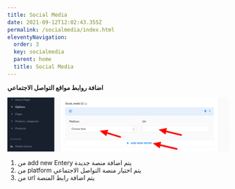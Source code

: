 ```yaml
---
title: Social Media
date: 2021-09-12T12:02:43.355Z
permalink: /socialmedia/index.html
eleventyNavigation:
  order: 3
  key: socialmedia
  parent: home
  title: Social Media
---
```

**اضافة روابط مواقع التواصل الاجتماعي** 

![](/static/img/socialmedia.png)

1.  من add new Entery يتم اضافة منصة جديدة
2. من platform يتم اختيار منصة التواصل الاجتماعي
3. من url يتم اضافة رابط المنصة
